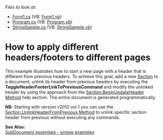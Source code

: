 <!-- default file list -->
*Files to look at*:

* [Form1.cs](./CS/Form1.cs) (VB: [Form1.vb](./VB/Form1.vb))
* [Program.cs](./CS/Program.cs) (VB: [Program.vb](./VB/Program.vb))
* [StringSample.cs](./CS/StringSample.cs) (VB: [StringSample.vb](./VB/StringSample.vb))
<!-- default file list end -->
# How to apply different headers/footers to different pages


<p>This example illustrates how to start a new page with a header that is different from previous headers. To achieve this goal, add a new <a href="http://documentation.devexpress.com/#WindowsForms/CustomDocument9553"><u>Section</u></a> to a document, unlink its header from previous headers by executing the <strong>ToggleHeaderFooterLinkToPreviousCommand</strong> and modify the unlinked header by using the approach from the <a href="http://documentation.devexpress.com/#CoreLibraries/DevExpressXtraRichEditAPINativeSection_BeginUpdateHeadertopic846"><u>Section.BeginUpdateHeader Method</u></a> help section. The entire document is generated programmatically.</p><p><strong>NB:</strong> Starting with version v2012 vol 1 you can use the <a href="http://documentation.devexpress.com/#CoreLibraries/DevExpressXtraRichEditAPINativeSection_UnlinkHeaderFromPrevioustopic961"><u>Section.UnlinkHeaderFromPrevious Method</u></a> to unlink specific section header from previous without executing any commands.</p><p><strong>See Also:</strong><br />
<a href="https://www.devexpress.com/Support/Center/p/E2265">SubDocument essentials - simple examples</a></p>

<br/>


